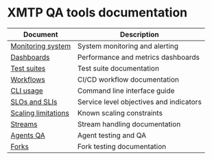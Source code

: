 # XMTP QA tools documentation

| Document                                        | Description                             |
| ----------------------------------------------- | --------------------------------------- |
| [Monitoring system](./monitoring.md)            | System monitoring and alerting          |
| [Dashboards](./dashboards.md)                   | Performance and metrics dashboards      |
| [Test suites](./test-suites.md)                 | Test suite documentation                |
| [Workflows](./workflows.md)                     | CI/CD workflow documentation            |
| [CLI usage](./cli-usage.md)                     | Command line interface guide            |
| [SLOs and SLIs](./slos-slis.md)                 | Service level objectives and indicators |
| [Scaling limitations](./scaling-limitations.md) | Known scaling constraints               |
| [Streams](./streams.md)                         | Stream handling documentation           |
| [Agents QA](./agents-qa.md)                     | Agent testing and QA                    |
| [Forks](./forks.md)                             | Fork testing documentation              |
